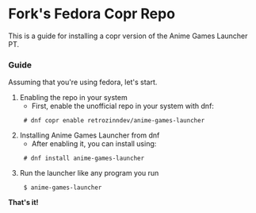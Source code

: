 # Fork's Fedora Copr Repo
This is a guide for installing a copr version of the Anime Games Launcher PT.

### Guide
Assuming that you're using fedora, let's start.

1. Enabling the repo in your system
   - First, enable the unofficial repo in your system with dnf:
   ```
    # dnf copr enable retrozinndev/anime-games-launcher
   ```
2. Installing Anime Games Launcher from dnf
   - After enabling it, you can install using:
   ```
    # dnf install anime-games-launcher
   ```
3. Run the launcher like any program you run
   ```
    $ anime-games-launcher
   ```

**That's it!**
